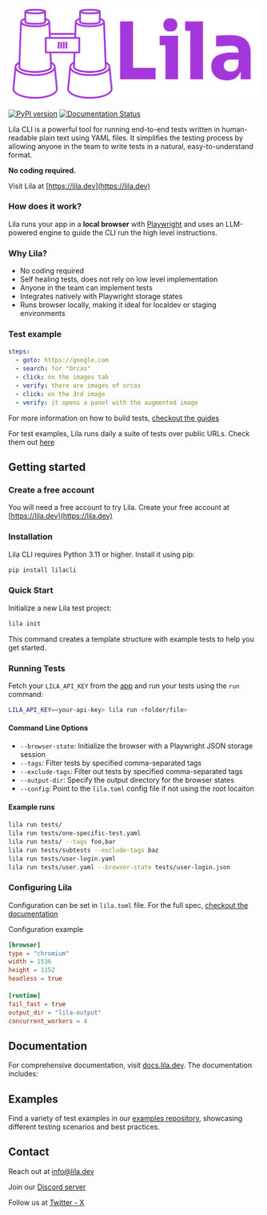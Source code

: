[<img src="assets/logo.png">](https://lila.dev/)

[![PyPI version](https://badge.fury.io/py/lilacli.svg)](https://badge.fury.io/py/lilacli)
[![Documentation Status](https://readthedocs.org/projects/lila/badge/?version=latest)](https://docs.lila.dev)

Lila CLI is a powerful tool for running end-to-end tests written in human-readable plain text using YAML files. It simplifies the testing process by allowing anyone in the team to write tests in a natural, easy-to-understand format.

**No coding required.**

Visit Lila at [https://lila.dev](https://lila.dev)

### How does it work?

Lila runs your app in a **local browser** with [Playwright](https://playwright.dev/python/) and uses an LLM-powered engine to guide the CLI run the high level instructions.

### Why Lila?

* No coding required
* Self healing tests, does not rely on low level implementation
* Anyone in the team can implement tests
* Integrates natively with Playwright storage states
* Runs browser locally, making it ideal for localdev or staging environments

### Test example

```yaml
steps:
  - goto: https://google.com
  - search: for "Orcas"
  - click: on the images tab
  - verify: there are images of orcas
  - click: on the 3rd image
  - verify: it opens a panel with the augmented image
```

For more information on how to build tests, [checkout the guides](https://docs.lila.dev/guides/intro)

For test examples, Lila runs daily a suite of tests over public URLs. Check them out [here](https://github.com/lila-team/examples)

## Getting started

### Create a free account

You will need a free account to try Lila. Create your free account at [https://lila.dev](https://lila.dev)

### Installation

Lila CLI requires Python 3.11 or higher. Install it using pip:

```bash
pip install lilacli
```

### Quick Start

Initialize a new Lila test project:

```bash
lila init
```

This command creates a template structure with example tests to help you get started.

### Running Tests

Fetch your `LILA_API_KEY` from the [app](https://app.lila.dev) and run your tests using the `run` command:

```bash
LILA_API_KEY=<your-api-key> lila run <folder/file>
```

#### Command Line Options

* `--browser-state`: Initialize the browser with a Playwright JSON storage session
* `--tags`: Filter tests by specified comma-separated tags
* `--exclude-tags`: Filter out tests by specified comma-separated tags
* `--output-dir`: Specify the output directory for the browser states
* `--config`: Point to the `lila.toml` config file if not using the root locaiton

#### Example runs

```bash
lila run tests/
lila run tests/one-specific-test.yaml
lila run tests/ --tags foo,bar
lila run tests/subtests --exclude-tags baz
lila run tests/user-login.yaml
lila run tests/user.yaml --browser-state tests/user-login.json
```

### Configuring Lila

Configuration can be set in `lila.toml` file. For the full spec, [checkout the documentation](https://docs.lila.dev/docs/guides/configuration)

Configuration example

```toml
[browser]
type = "chromium"
width = 1536
height = 1152
headless = true

[runtime]
fail_fast = true
output_dir = "lila-output"
concurrent_workers = 4
```

## Documentation

For comprehensive documentation, visit [docs.lila.dev](https://docs.lila.dev). The documentation includes:

## Examples

Find a variety of test examples in our [examples repository](https://github.com/lila-team/examples), showcasing different testing scenarios and best practices.

## Contact

Reach out at info@lila.dev

Join our [Discord server](https://discord.gg/6rRfZUqh)

Follow us at [Twitter - X](https://x.com/lila__dev)
